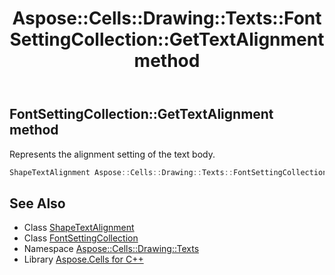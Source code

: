 ﻿---
title: Aspose::Cells::Drawing::Texts::FontSettingCollection::GetTextAlignment method
linktitle: GetTextAlignment
second_title: Aspose.Cells for C++ API Reference
description: 'Aspose::Cells::Drawing::Texts::FontSettingCollection::GetTextAlignment method. Represents the alignment setting of the text body in C++.'
type: docs
weight: 700
url: /cpp/aspose.cells.drawing.texts/fontsettingcollection/gettextalignment/
---
## FontSettingCollection::GetTextAlignment method


Represents the alignment setting of the text body.

```cpp
ShapeTextAlignment Aspose::Cells::Drawing::Texts::FontSettingCollection::GetTextAlignment()
```

## See Also

* Class [ShapeTextAlignment](../../shapetextalignment/)
* Class [FontSettingCollection](../)
* Namespace [Aspose::Cells::Drawing::Texts](../../)
* Library [Aspose.Cells for C++](../../../)
